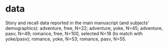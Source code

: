 # data
Story and recall data reported in the main manuscript (and subjects' demographics):
	adventure, free, N=22; 
	adventure, yoke, N=45; 
	adventure, pasv, N=49; 
	romance, free, N=100, selected N=18 (to match with yoke/pasv);
	romance, yoke, N=53; 
	romance, pasv, N=55.

